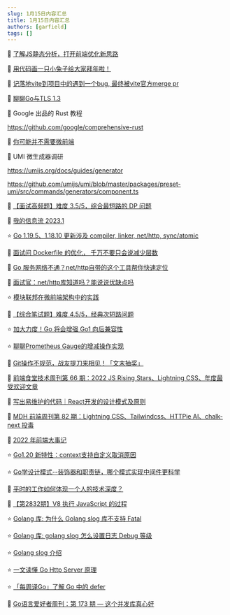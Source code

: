 ```yaml
---
slug: 1月15日内容汇总
title: 1月15日内容汇总
authors: [garfield]
tags: []
---
```


📒 [了解JS静态分析，打开前端优化新思路](https://juejin.cn/post/7187944520808398906)

📒 [用代码画一只小兔子给大家拜年啦！](https://mp.weixin.qq.com/s/D-Ma_7X1Hbg_rBHG_H5PYw)

📒 [记落地vite到项目中的遇到一个bug, 最终被vite官方merge pr](https://juejin.cn/post/7184730074497679415)

📒 [聊聊Go与TLS 1.3](https://mp.weixin.qq.com/s/NtBzM8l54HRVSpapKR_0sg)

📒 Google 出品的 Rust 教程

https://github.com/google/comprehensive-rust

📒 [你可能并不需要微前端](https://zhuanlan.zhihu.com/p/391248835)

📒 UMI 微生成器调研

https://umijs.org/docs/guides/generator

https://github.com/umijs/umi/blob/master/packages/preset-umi/src/commands/generators/component.ts

📒 [【面试高频题】难度 3.5/5，综合最短路的 DP 问题](https://mp.weixin.qq.com/s/mAlEUwxorARP1tRoAMF7LA)

📒 [我的信息流 2023.1](https://mp.weixin.qq.com/s/AJ4IBgYJ-Mq9OSICG0hRCA)

⭐️ [Go 1.19.5、1.18.10 更新涉及 compiler, linker, net/http, sync/atomic](https://mp.weixin.qq.com/s/iwA4G_Cut8zm15EswUUXhQ)

📒 [面试问 Dockerfile 的优化， 千万不要只会说减少层数](https://mp.weixin.qq.com/s/pen6G2aFsPfSqhKjgocVjQ)

📒 [Go 服务网络不通？net/http自带的这个工具帮你快速定位](https://mp.weixin.qq.com/s/8_pJiuOzoQt6xyoLUX0CIw)

📒 [面试官：net/http库知道吗？能说说优缺点吗](https://mp.weixin.qq.com/s/CsV1Tyr-TahCFBWZDeNFWA)

⭐️ [模块联邦在微前端架构中的实践](https://mp.weixin.qq.com/s/WXeUuUdgF_3djqBhh1siQA)

📒 [【综合笔试题】难度 4.5/5，经典次短路问题](https://mp.weixin.qq.com/s/2-lu7l-4E5mwdQwbogpA4g)

⭐️ [加大力度！Go 将会增强 Go1 向后兼容性](https://mp.weixin.qq.com/s/OIqgqjXEvVmDUmnRqq4PGw)

⭐️ [聊聊Prometheus Gauge的增减操作实现](https://mp.weixin.qq.com/s/xQlVQsxhSdzoRBnq3RVxsw)

📒 [Git操作不规范，战友提刀来相见！「文末抽奖」](https://mp.weixin.qq.com/s/43I-cHDuI0afkiPnlWmBhA)

📒 [前端食堂技术周刊第 66 期：2022 JS Rising Stars、Lightning CSS、年度最受欢迎文章](https://juejin.cn/post/7186611343749808183)

📒 [写出易维护的代码｜React开发的设计模式及原则](https://mp.weixin.qq.com/s/u9ANageSPThya4fA0Cq8Rw)

📒 [MDH 前端周刊第 82 期：Lightning CSS、Tailwindcss、HTTPie AI、chalk-next 投毒](https://mp.weixin.qq.com/s/IYRtsVU5VLELeRh_-7nfgg)

📒 [2022 年前端大事记](https://mp.weixin.qq.com/s/HfgifbdzBSOZkDb0ru0XsA)

⭐️ [Go1.20 新特性：context支持自定义取消原因](https://mp.weixin.qq.com/s/HbFVODpDEzEZ047kv-LYbg)

⭐️ [Go学设计模式--装饰器和职责链，哪个模式实现中间件更科学](https://mp.weixin.qq.com/s/_e9Qa97gZvgv9n-pFB4lFw)

📒 [平时的工作如何体现一个人的技术深度？](https://juejin.cn/post/7073001183123603470)

📒 [【第2832期】V8 执行 JavaScript 的过程](https://mp.weixin.qq.com/s/KMFF6bg3YspPVzjYbMsm0Q)

⭐️ [Golang 库: 为什么 Golang slog 库不支持 Fatal](https://mp.weixin.qq.com/s/PKtrqHFTYWyAVSolKVOoBQ)

⭐️ [Golang 库: golang slog 怎么设置日志 Debug 等级](https://mp.weixin.qq.com/s/Immr4DD-XA-noOEkZ6flKg)

⭐️ [Golang slog 介绍](https://mp.weixin.qq.com/s/0JbLDkJboDDihy-7N4MMPw)

⭐️ [一文读懂 Go Http Server 原理](https://mp.weixin.qq.com/s/aLiqEuD9T8sERVrfGDSxvw)

⭐️ [「每周译Go」了解 Go 中的 defer](https://mp.weixin.qq.com/s/Fuc4557t3OWvJ3S2oHi1cA)

📒 [Go语言爱好者周刊：第 173 期 — 这个并发库真心好](https://mp.weixin.qq.com/s/Zigqlbsac7vbKgnlYhGb7A)
